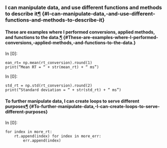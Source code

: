 ### I can manipulate data, and use different functions and methods to describe it[¶](#I-can-manipulate-data,-and-use-different-functions-and-methods-to-describe-it) {#I-can-manipulate-data,-and-use-different-functions-and-methods-to-describe-it}

#### These are examples where I performed conversions, applied methods, and functions to the data.[¶](#These-are-examples-where-I-performed-conversions,-applied-methods,-and-functions-to-the-data.) {#These-are-examples-where-I-performed-conversions,-applied-methods,-and-functions-to-the-data.}

In [0]:

    ean_rt= np.mean(rt_conversion).round(1) 
    print(“Mean RT = “ + str(mean_rt) + “ ms”)

In [0]:

    std_rt = np.std(rt_conversion).round(2) 
    print(“Standard deviation = “ + str(std_rt) + “ ms”)

#### To further manipulate data, I can create loops to serve different purposes[¶](#To-further-manipulate-data,-I-can-create-loops-to-serve-different-purposes) {#To-further-manipulate-data,-I-can-create-loops-to-serve-different-purposes}

In [0]:

    for index in more_rt: 
        rt.append(index) for index in more_err: 
            err.append(index)

